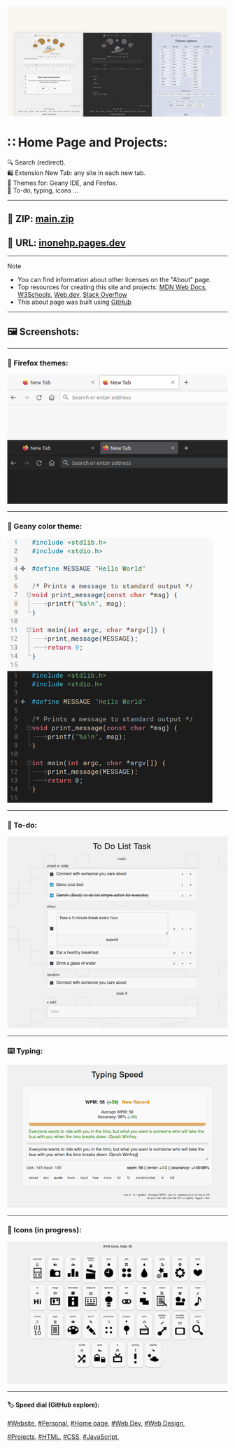 <!-- README.md v.1.6.1 -->
  
![page with light and dark mode](/img/github-banner-settings.png)  
  
#  ∷ Home Page and Projects:   
🔍 Search (redirect).  
🛍️ Extension New Tab: any site in each new tab.  
🎨 Themes for: Geany IDE, and Firefox.  
📝 To-do, typing, icons ...  
  
---
  
## 📁 ZIP: [main.zip](https://github.com/inonehp/inonehp.pages.dev/archive/refs/heads/main.zip)
## 🔗 URL: [inonehp.pages.dev](https://inonehp.pages.dev/)
  
---
  
> [!NOTE]
> - You can find information about other licenses on the "About" page.  
> - Top resources for creating this site and projects: [MDN Web Docs](https://developer.mozilla.org/), [W3Schools](https://www.w3schools.com/), [Web.dev](https://web.dev/), [Stack Overflow](https://stackoverflow.com/)  
> - This about page was built using [GitHub](https://github.com/)  
  
---
  
## 🖼️ Screenshots:
  
---
  
### 🎨 Firefox themes:  
  
![Firefox light theme](/img/screenshots/firefox-light.png)
![Firefox dark theme](/img/screenshots/firefox-dark.png)  
  
---
  
### 🎨 Geany color theme:  
  
![Geany light color](/img/screenshots/geany-light.png)
![Geany dark color](/img/screenshots/geany-dark.png)  
  
---
  
### 📝 To-do:  
  
![todo](/img/screenshots/todo.png)
  
---
  
### ⌨️ Typing:  
  
![todo](/img/screenshots/typing.png)
  
---
  
### 🎨 Icons (in progress):  
  
![icons](/img/screenshots/icons.png)

---
  
<!-- 
### 🖼️ Screenshots:  

![light theme](/img/screenshots/light.png)
![dark theme](/img/screenshots/dark.png)
![theme option](/img/screenshots/theme-option.png)

---
  
-->
#### 🏷️ Speed dial (GitHub explore):  
[#Website](https://github.com/topics/website?s=updated),
[#Personal](https://github.com/topics/personal?s=updated),
[#Home page](https://github.com/topics/homepage?s=updated),
[#Web Dev](https://github.com/topics/webdev?s=updated),
[#Web Design](https://github.com/topics/webdesign?s=updated),  
  
[#Projects](https://github.com/topics/projects?s=updated),
[#HTML](https://github.com/topics/HTML?s=updated),
[#CSS](https://github.com/topics/css?s=updated),
[#JavaScript](https://github.com/topics/javascript?s=updated),








